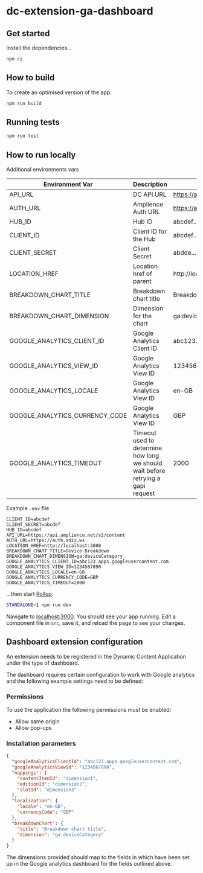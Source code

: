 # dc-extension-ga-dashboard

## Get started

Install the dependencies...

```bash
npm ci
```

## How to build

To create an optimised version of the app:

```bash
npm run build
```

## Running tests

```bash
npm run test
```

## How to run locally

Additional environments vars

| Environment Var                | Description                                                                      | Example                              |
| ------------------------------ | -------------------------------------------------------------------------------- | ------------------------------------ |
| API_URL                        | DC API URL                                                                       | https://api.amplience.net/v2/content |
| AUTH_URL                       | Amplience Auth URL                                                               | https://auth.adis.ws                 |
| HUB_ID                         | Hub ID                                                                           | abcdef...                            |
| CLIENT_ID                      | Client ID for the Hub                                                            | abcdef...                            |
| CLIENT_SECRET                  | Client Secret                                                                    | abdde...                             |
| LOCATION_HREF                  | Location href of parent                                                          | http://localhost:3000                |
| BREAKDOWN_CHART_TITLE          | Breakdown chart title                                                            | Breakdown chart                      |
| BREAKDOWN_CHART_DIMENSION      | Dimension for the chart                                                          | ga:deviceCategory                    |
| GOOGLE_ANALYTICS_CLIENT_ID     | Google Analytics Client ID                                                       | abc123.apps.googleusercontent.com    |
| GOOGLE_ANALYTICS_VIEW_ID       | Google Analytics View ID                                                         | 1234567890                           |
| GOOGLE_ANALYTICS_LOCALE        | Google Analytics View ID                                                         | en-GB                                |
| GOOGLE_ANALYTICS_CURRENCY_CODE | Google Analytics View ID                                                         | GBP                                  |
| GOOGLE_ANALYTICS_TIMEOUT       | Timeout used to determine how long we should wait before retrying a gapi request | 2000                                 |

Example `.env` file

```
CLIENT_ID=abcdef
CLIENT_SECRET=abcdef
HUB_ID=abcdef
API_URL=https://api.amplience.net/v2/content
AUTH_URL=https://auth.adis.ws
LOCATION_HREF=http://localhost:3000
BREAKDOWN_CHART_TITLE=Device Breakdown
BREAKDOWN_CHART_DIMENSION=ga:deviceCategory
GOOGLE_ANALYTICS_CLIENT_ID=abc123.apps.googleusercontent.com
GOOGLE_ANALYTICS_VIEW_ID=1234567890
GOOGLE_ANALYTICS_LOCALE=en-GB
GOOGLE_ANALYTICS_CURRENCY_CODE=GBP
GOOGLE_ANALYTICS_TIMEOUT=2000
```

...then start [Rollup](https://rollupjs.org):

```bash
STANDALONE=1 npm run dev
```

Navigate to [localhost:3000](http://localhost:3000). You should see your app running. Edit a component file in `src`, save it, and reload the page to see your changes.

## Dashboard extension configuration

An extension needs to be registered in the Dynamic Content Application under the type of dashboard.

The dashboard requires certain configuration to work with Google analytics and the following example settings need to be defined:

### Permissions

To use the application the following permissions must be enabled:

- Allow same origin
- Allow pop-ups

### Installation parameters

```json
{
  "googleAnalyticsClientId": "abc123.apps.googleusercontent.com",
  "googleAnalyticsViewId": "1234567890",
  "mappings": {
    "contentItemId": "dimension1",
    "editionId": "dimension2",
    "slotId": "dimension3"
  },
  "localization": {
    "locale": "en-GB",
    "currencyCode": "GBP"
  },
  "breakdownChart": {
    "title": "Breakdown chart title",
    "dimension": "ga:deviceCategory"
  }
}
```

The dimensions provided should map to the fields in which have been set up in the Google analytics dashboard for the fields outlined above.
